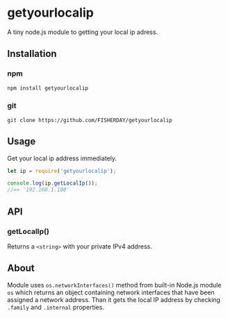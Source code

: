 # getyourlocalip

A tiny node.js module to getting your local ip adress.

## Installation

### npm

```sh
npm install getyourlocalip
```

### git

```shell
git clone https://github.com/FISHERDAY/getyourlocalip
```

## Usage

Get your local ip address immediately.

```js
let ip = require('getyourlocalip');

console.log(ip.getLocalIp());
//=> '192.168.1.108'
```

## API

### getLocalIp()

Returns a `<string>` with your private IPv4 address.

## About
Module uses `os.networkInterfaces()` method from built-in Node.js module `os` which returns an object containing network interfaces that have been assigned a network address. Than it gets the local IP address by checking `.family` and `.internal` properties.
